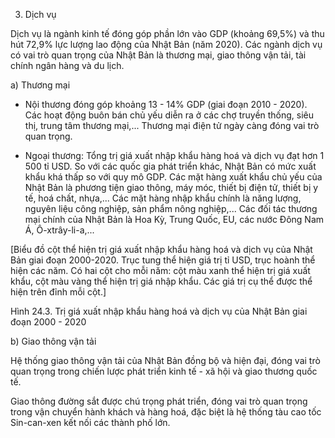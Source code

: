 3. Dịch vụ

Dịch vụ là ngành kinh tế đóng góp phần lớn vào GDP (khoảng 69,5%) và thu hút 72,9% lực lượng lao động của Nhật Bản (năm 2020). Các ngành dịch vụ có vai trò quan trọng của Nhật Bản là thương mại, giao thông vận tải, tài chính ngân hàng và du lịch.

a) Thương mại

- Nội thương đóng góp khoảng 13 - 14% GDP (giai đoạn 2010 - 2020). Các hoạt động buôn bán chủ yếu diễn ra ở các chợ truyền thống, siêu thị, trung tâm thương mại,... Thương mại điện tử ngày càng đóng vai trò quan trọng.

- Ngoại thương: Tổng trị giá xuất nhập khẩu hàng hoá và dịch vụ đạt hơn 1 500 tỉ USD. So với các quốc gia phát triển khác, Nhật Bản có mức xuất khẩu khá thấp so với quy mô GDP. Các mặt hàng xuất khẩu chủ yếu của Nhật Bản là phương tiện giao thông, máy móc, thiết bị điện tử, thiết bị y tế, hoá chất, nhựa,... Các mặt hàng nhập khẩu chính là năng lượng, nguyên liệu công nghiệp, sản phẩm nông nghiệp,... Các đối tác thương mại chính của Nhật Bản là Hoa Kỳ, Trung Quốc, EU, các nước Đông Nam Á, Ô-xtrây-li-a,...

[Biểu đồ cột thể hiện trị giá xuất nhập khẩu hàng hoá và dịch vụ của Nhật Bản giai đoạn 2000-2020. Trục tung thể hiện giá trị tỉ USD, trục hoành thể hiện các năm. Có hai cột cho mỗi năm: cột màu xanh thể hiện trị giá xuất khẩu, cột màu vàng thể hiện trị giá nhập khẩu. Các giá trị cụ thể được thể hiện trên đỉnh mỗi cột.]

Hình 24.3. Trị giá xuất nhập khẩu hàng hoá và dịch vụ của Nhật Bản giai đoạn 2000 - 2020

b) Giao thông vận tải

Hệ thống giao thông vận tải của Nhật Bản đồng bộ và hiện đại, đóng vai trò quan trọng trong chiến lược phát triển kinh tế - xã hội và giao thương quốc tế.

Giao thông đường sắt được chú trọng phát triển, đóng vai trò quan trọng trong vận chuyển hành khách và hàng hoá, đặc biệt là hệ thống tàu cao tốc Sin-can-xen kết nối các thành phố lớn.